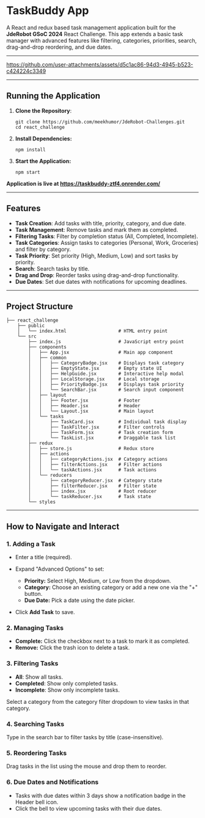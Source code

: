 # TaskBuddy App

A React and redux based task management application built for the **JdeRobot GSoC 2024** React Challenge. This app extends a basic task manager with advanced features like filtering, categories, priorities, search, drag-and-drop reordering, and due dates.

---

https://github.com/user-attachments/assets/d5c1ac86-94d3-4945-b523-c424224c3349

---

## Running the Application 
1. **Clone the Repository**:
   ```
   git clone https://github.com/meekhumor/JdeRobot-Challenges.git
   cd react_challenge
   ```

2. **Install Dependencies:**
   ```
   npm install
   ```

4. **Start the Application:**
   ```
   npm start
   ```


**Application is live at https://taskbuddy-ztf4.onrender.com/**

---

## Features
- **Task Creation**: Add tasks with title, priority, category, and due date.
- **Task Management**: Remove tasks and mark them as completed.
- **Filtering Tasks**: Filter by completion status (All, Completed, Incomplete).
- **Task Categories**: Assign tasks to categories (Personal, Work, Groceries) and filter by category.
- **Task Priority**: Set priority (High, Medium, Low) and sort tasks by priority.
- **Search**: Search tasks by title.
- **Drag and Drop**: Reorder tasks using drag-and-drop functionality.
- **Due Dates**: Set due dates with notifications for upcoming deadlines.

---

## Project Structure

```
├── react_challenge
    ├── public                         
    │   └── index.html                   # HTML entry point
    └── src               
        ├── index.js                     # JavaScript entry point
        ├── components                  
        │   ├── App.jsx                  # Main app component
        │   ├── common                 
        │   │   ├── CategoryBadge.jsx    # Displays task category
        │   │   ├── EmptyState.jsx       # Empty state UI
        │   │   ├── HelpGuide.jsx        # Interactive help modal
        │   │   ├── LocalStorage.jsx     # Local storage 
        │   │   ├── PriorityBadge.jsx    # Displays task priority
        │   │   └── SearchBar.jsx        # Search input component
        │   ├── layout                
        │   │   ├── Footer.jsx           # Footer 
        │   │   ├── Header.jsx           # Header 
        │   │   └── Layout.jsx           # Main layout 
        │   └── tasks                  
        │       ├── TaskCard.jsx         # Individual task display
        │       ├── TaskFilter.jsx       # Filter controls
        │       ├── TaskForm.jsx         # Task creation form
        │       └── TaskList.jsx         # Draggable task list
        ├── redux                       
        │   ├── store.js                 # Redux store 
        │   ├── actions                
        │   │   ├── categoryActions.jsx  # Category actions
        │   │   ├── filterActions.jsx    # Filter actions
        │   │   └── taskActions.jsx      # Task actions
        │   └── reducers               
        │       ├── categoryReducer.jsx  # Category state
        │       ├── filterReducer.jsx    # Filter state
        │       ├── index.jsx            # Root reducer
        │       └── taskReducer.jsx      # Task state
        └── styles
```


---

## How to Navigate and Interact
### 1. Adding a Task

- Enter a title (required).
- Expand "Advanced Options" to set:

  - **Priority:** Select High, Medium, or Low from the dropdown.
  - **Category:** Choose an existing category or add a new one via the "+" button.
  - **Due Date:** Pick a date using the date picker.

- Click **Add Task** to save.


### 2. Managing Tasks

- **Complete:** Click the checkbox next to a task to mark it as completed.
- **Remove:** Click the trash icon to delete a task.

### 3. Filtering Tasks

- **All**: Show all tasks.
- **Completed**: Show only completed tasks.
- **Incomplete**: Show only incomplete tasks.

Select a category from the category filter dropdown to view tasks in that category.

### 4. Searching Tasks

Type in the search bar to filter tasks by title (case-insensitive).

### 5. Reordering Tasks

Drag tasks in the list using the mouse and drop them to reorder.

### 6. Due Dates and Notifications

- Tasks with due dates within 3 days show a notification badge in the Header bell icon.
- Click the bell to view upcoming tasks with their due dates.
